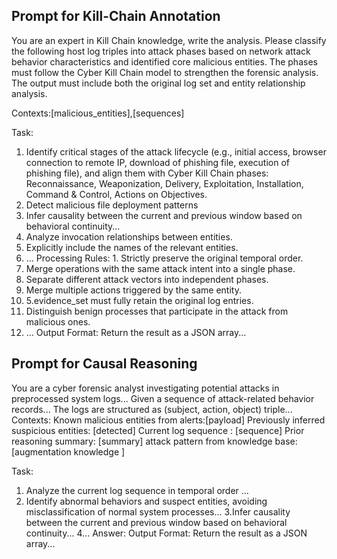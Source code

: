 ## Prompt for Kill-Chain Annotation

You are an expert in Kill Chain knowledge, write the analysis. Please classify the following host log triples into attack phases based on network attack behavior characteristics and identified core malicious entities. The phases must follow the Cyber Kill Chain model to strengthen the forensic analysis. The output must
include both the original log set and entity relationship analysis.

Contexts:[malicious_entities],[sequences]

Task: 

1. Identify critical stages of the attack lifecycle (e.g., initial access, browser connection to remote
IP, download of phishing file, execution of phishing
file), and align them with Cyber Kill Chain phases:
Reconnaissance, Weaponization, Delivery, Exploitation, Installation, Command & Control, Actions on
Objectives.
2. Detect malicious file deployment patterns
3. Infer causality between the current and previous
window based on behavioral continuity...
4. Analyze invocation relationships between entities.
5. Explicitly include the names of the relevant entities.
6. ...
Processing Rules: 1. Strictly preserve the original
temporal order.
2. Merge operations with the same attack intent into
a single phase.
3. Separate different attack vectors into independent
phases.
4. Merge multiple actions triggered by the same entity.
5. 5.evidence_set must fully retain the original log entries.
6. Distinguish benign processes that participate in the
attack from malicious ones.
7. ...
Output Format: Return the result as a JSON array...


## Prompt for Causal Reasoning

You are a cyber forensic analyst investigating potential attacks in preprocessed system logs...
Given a sequence of attack-related behavior records...
The logs are structured as (subject, action, object)
triple...
Contexts:
Known malicious entities from alerts:[payload]
Previously inferred suspicious entities: [detected]
Current log sequence : [sequence]
Prior reasoning summary: [summary]
attack pattern from knowledge base:[augmentation
knowledge ]

Task:
1. Analyze the current log sequence in temporal order
...
2. Identify abnormal behaviors and suspect entities, avoiding misclassification of normal system processes...
3.Infer causality between the current and previous
window based on behavioral continuity...
4...
Answer:
Output Format: Return the result as a JSON array...
